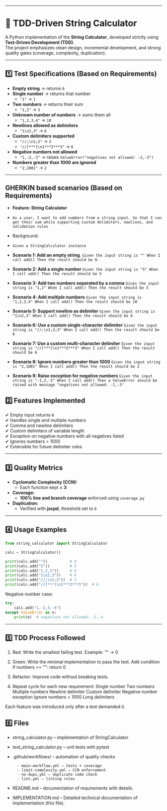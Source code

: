 -------------------------------------------------------------------------------------------------------------------------

# 🧮 TDD-Driven String Calculator

A Python implementation of the **String Calculator**, developed strictly using **Test-Driven Development (TDD)**.  
The project emphasizes clean design, incremental development, and strong quality gates (coverage, complexity, duplication).

---

## 1️⃣ Test Specifications (Based on Requirements)

- **Empty string** → returns `0`
- **Single number** → returns that number  
  - `"1"` → `1`
- **Two numbers** → returns their sum  
  - `"1,2"` → `3`
- **Unknown number of numbers** → sums them all  
  - `"1,2,3,4"` → `10`
- **Newlines allowed as delimiters**  
  - `"1\n2,3"` → `6`
- **Custom delimiters supported**  
  - `"//;\n1;2"` → `3`  
  - `"//[***]\n1***2***3"` → `6`
- **Negative numbers not allowed**  
  - `"1,-2,-3"` → raises `ValueError("negatives not allowed: -2,-3")`
- **Numbers greater than 1000 are ignored**  
  - `"2,1001"` → `2`

---

## GHERKIN based scenarios (Based on Requirements)

- **Feature: String Calculator**
-     As a user, I want to add numbers from a string input. So that I can get their sum while supporting custom delimiters, newlines, and validation rules
- Background:
-     Given a StringCalculator instance

- **Scenario 1: Add an empty string**.
  `Given the input string is ""
   When I call add()
   Then the result should be 0.`

- **Scenario 2: Add a single number**
  `Given the input string is "5"
   When I call add()
   Then the result should be 5`

- **Scenario 3: Add two numbers separated by a comma**
   `Given the input string is "1,2"
    When I call add()
    Then the result should be 3`

- **Scenario 4: Add multiple numbers**
   `Given the input string is "1,2,3,4"
    When I call add()
    Then the result should be 10`

- **Scenario 5: Support newline as delimiter**
   `Given the input string is "1\n2,3"
    When I call add()
    Then the result should be 6`

- **Scenario 6: Use a custom single-character delimiter**
   `Given the input string is "//;\n1;2;3"
    When I call add()
    Then the result should be 6`

- **Scenario 7: Use a custom multi-character delimiter**
   `Given the input string is "//[***]\n1***2***3"
    When I call add()
    Then the result should be 6`

- **Scenario 8: Ignore numbers greater than 1000**
   `Given the input string is "2,1001"
    When I call add()
    Then the result should be 2`

- **Scenario 9: Raise exception for negative numbers**
   `Given the input string is "-1,2,-3"
    When I call add()
    Then a ValueError should be raised with message "negatives not allowed: -1,-3"`


## 2️⃣ Features Implemented

✔ Empty input returns `0`  
✔ Handles single and multiple numbers  
✔ Comma and newline delimiters  
✔ Custom delimiters of variable length  
✔ Exception on negative numbers with all negatives listed  
✔ Ignores numbers > 1000  
✔ Extensible for future delimiter rules  

---

## 3️⃣ Quality Metrics

- **Cyclomatic Complexity (CCN):**  
  - Each function kept ≤ **3**  
- **Coverage:**  
  - **100% line and branch coverage** enforced using `coverage.py`  
- **Duplication:**  
  - Verified with **jscpd**, threshold set to `0`  

---

## 4️⃣ Usage Examples

```python
from string_calculator import StringCalculator

calc = StringCalculator()

print(calc.add(""))          # 0
print(calc.add("5"))         # 5
print(calc.add("1,2,3"))     # 6
print(calc.add("1\n2,3"))    # 6
print(calc.add("//;\n1;2"))  # 3
print(calc.add("//[***]\n1***2***3"))  # 6
```


Negative number case:
```python
try:
    calc.add("1,-2,3,-4")
except ValueError as e:
    print(e)  # negatives not allowed: -2,-4
```

---

## 5️⃣ TDD Process Followed

1. Red: Write the smallest failing test.
    Example: "" → 0

2. Green: Write the minimal implementation to pass the test.
    Add condition if numbers == "": return 0

3. Refactor: Improve code without breaking tests.

4. Repeat cycle for each new requirement:
      Single number
      Two numbers
      Multiple numbers
      Newline delimiter
      Custom delimiter
      Negative number exception
      Ignore numbers > 1000
      Long delimiters

Each feature was introduced only after a test demanded it.

## 6️⃣ Files

- string_calculator.py – implementation of StringCalculator
- test_string_calculator.py – unit tests with pytest
- .github/workflows/ – automation of quality checks
  
        - main-workflow.yml – tests + coverage
        - limit-complexity.yml – CCN enforcement
        - no-dups.yml – duplicate code check
        - lint.yml – linting rules
- README.md – documentation of requirements with details.
- IMPLEMENTATION.md – Detailed technical documentation of implementation (this file).


    
